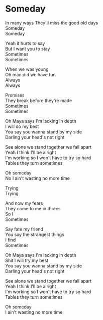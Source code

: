 # Someday  

In many ways
They'll miss the good old days  
Someday  
Someday  

Yeah it hurts to say  
But I want you to stay  
Sometimes  
Sometimes  

When we was young  
Oh man did we have fun  
Always  
Always  

Promises  
They break before they're made  
Sometimes  
Sometimes  

Oh Maya says I'm lacking in depth  
I will do my best  
You say you wanna stand by my side  
Darling your head's not right  

See alone we stand together we fall apart  
Yeah I think I'll be alright  
I'm working so I won't have to try so hard  
Tables they turn sometimes  

Oh someday  
No I ain't wasting no more time  

Trying  
Trying  

And now my fears  
They come to me in threes  
So I  
Sometimes  

Say fate my friend  
You say the strangest things  
I find  
Sometimes  

Oh Maya says I'm lacking in depth  
Shit I will try my best  
You say you wanna stand by my side  
Darling your head's not right  

See alone we stand together we fall apart  
Yeah I think I'll be alright  
I'm working so I won't have to try so hard  
Tables they turn sometimes  

Oh someday  
I ain't wasting no more time  
